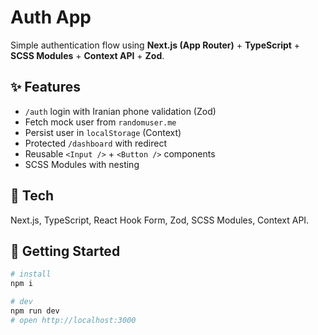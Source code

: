 # Auth App
Simple authentication flow using **Next.js (App Router)** + **TypeScript** + **SCSS Modules** + **Context API** + **Zod**.

## ✨ Features
- `/auth` login with Iranian phone validation (Zod)
- Fetch mock user from `randomuser.me`
- Persist user in `localStorage` (Context)
- Protected `/dashboard` with redirect
- Reusable `<Input />` + `<Button />` components
- SCSS Modules with nesting

## 🧱 Tech
Next.js, TypeScript, React Hook Form, Zod, SCSS Modules, Context API.

## 🚀 Getting Started
```bash
# install
npm i

# dev
npm run dev
# open http://localhost:3000
